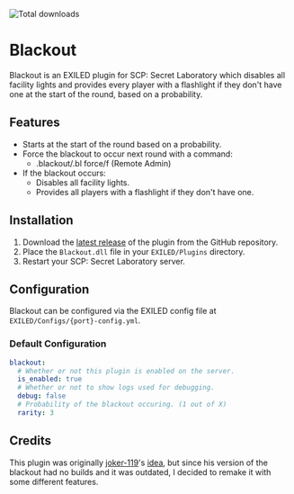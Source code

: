 ![Total downloads](https://img.shields.io/github/downloads/x0jony/Blackout/total)

# Blackout
Blackout is an EXILED plugin for SCP: Secret Laboratory which disables all facility lights and provides every player with a flashlight if they don't have one at the start of the round, based on a probability.

## Features
- Starts at the start of the round based on a probability.
- Force the blackout to occur next round with a command:
  - .blackout/.bl force/f (Remote Admin)
- If the blackout occurs:
  - Disables all facility lights.
  - Provides all players with a flashlight if they don't have one.

## Installation
1. Download the [latest release](https://github.com/x0jony/Blackout/releases/latest) of the plugin from the GitHub repository.
2. Place the `Blackout.dll` file in your `EXILED/Plugins` directory.
3. Restart your SCP: Secret Laboratory server.

## Configuration
Blackout can be configured via the EXILED config file at `EXILED/Configs/{port}-config.yml`.

### Default Configuration
```yaml
blackout:
  # Whether or not this plugin is enabled on the server.
  is_enabled: true
  # Whether or not to show logs used for debugging.
  debug: false
  # Probability of the blackout occuring. (1 out of X)
  rarity: 3
```

## Credits
This plugin was originally [joker-119](https://github.com/joker-119)'s [idea](https://github.com/joker-119/SCPSL-Gamemodes), but since his version of the blackout had no builds and it was outdated, I decided to remake it with some different features.